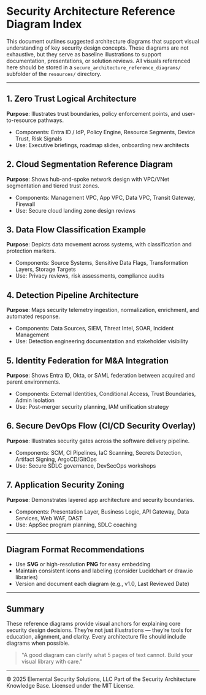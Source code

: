 # Security Architecture Reference Diagram Index

This document outlines suggested architecture diagrams that support visual understanding of key security design concepts. These diagrams are not exhaustive, but they serve as baseline illustrations to support documentation, presentations, or solution reviews. All visuals referenced here should be stored in a `secure_architecture_reference_diagrams/` subfolder of the `resources/` directory.

---

## 1. Zero Trust Logical Architecture
**Purpose**: Illustrates trust boundaries, policy enforcement points, and user-to-resource pathways.
- Components: Entra ID / IdP, Policy Engine, Resource Segments, Device Trust, Risk Signals
- Use: Executive briefings, roadmap slides, onboarding new architects

## 2. Cloud Segmentation Reference Diagram
**Purpose**: Shows hub-and-spoke network design with VPC/VNet segmentation and tiered trust zones.
- Components: Management VPC, App VPC, Data VPC, Transit Gateway, Firewall
- Use: Secure cloud landing zone design reviews

## 3. Data Flow Classification Example
**Purpose**: Depicts data movement across systems, with classification and protection markers.
- Components: Source Systems, Sensitive Data Flags, Transformation Layers, Storage Targets
- Use: Privacy reviews, risk assessments, compliance audits

## 4. Detection Pipeline Architecture
**Purpose**: Maps security telemetry ingestion, normalization, enrichment, and automated response.
- Components: Data Sources, SIEM, Threat Intel, SOAR, Incident Management
- Use: Detection engineering documentation and stakeholder visibility

## 5. Identity Federation for M&A Integration
**Purpose**: Shows Entra ID, Okta, or SAML federation between acquired and parent environments.
- Components: External Identities, Conditional Access, Trust Boundaries, Admin Isolation
- Use: Post-merger security planning, IAM unification strategy

## 6. Secure DevOps Flow (CI/CD Security Overlay)
**Purpose**: Illustrates security gates across the software delivery pipeline.
- Components: SCM, CI Pipelines, IaC Scanning, Secrets Detection, Artifact Signing, ArgoCD/GitOps
- Use: Secure SDLC governance, DevSecOps workshops

## 7. Application Security Zoning
**Purpose**: Demonstrates layered app architecture and security boundaries.
- Components: Presentation Layer, Business Logic, API Gateway, Data Services, Web WAF, DAST
- Use: AppSec program planning, SDLC coaching

---

## Diagram Format Recommendations
- Use **SVG** or high-resolution **PNG** for easy embedding
- Maintain consistent icons and labeling (consider Lucidchart or draw.io libraries)
- Version and document each diagram (e.g., v1.0, Last Reviewed Date)

---

## Summary
These reference diagrams provide visual anchors for explaining core security design decisions. They’re not just illustrations — they’re tools for education, alignment, and clarity. Every architecture file should include diagrams when possible.

> "A good diagram can clarify what 5 pages of text cannot. Build your visual library with care."



---
© 2025 Elemental Security Solutions, LLC
Part of the Security Architecture Knowledge Base.
Licensed under the MIT License.
